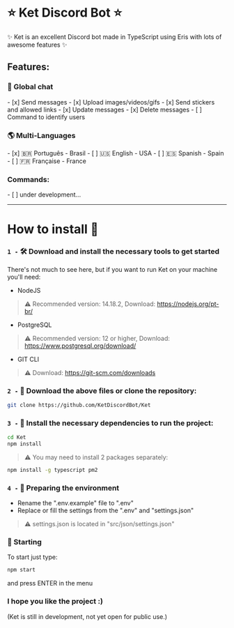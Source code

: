 # ⭐ Ket Discord Bot ⭐
✨ Ket is an excellent Discord bot made in TypeScript using Eris with lots of awesome features ✨

## Features:
<h3> 📣 Global chat </h3>
- [x] Send messages
- [x] Upload images/videos/gifs
- [x] Send stickers and allowed links
- [x] Update messages
- [x] Delete messages
- [ ] Command to identify users

<h3> 🌎 Multi-Languages </h3>
- [x] 🇧🇷 Português - Brasil
- [ ] 🇺🇸 English - USA
- [ ] 🇪🇸 Spanish - Spain
- [ ] 🇫🇷 Française - France

<h3> Commands: </h3>
- [ ] under development...

- - - -

# How to install 🤔
### `1 -` 🛠️ Download and install the necessary tools to get started
There's not much to see here, but if you want to run Ket on your machine you'll need:
- NodeJS
> ⚠️ Recommended version: 14.18.2, Download: https://nodejs.org/pt-br/
- PostgreSQL
> ⚠️ Recommended version: 12 or higher, Download: https://www.postgresql.org/download/
- GIT CLI
> ⚠️ Download: https://git-scm.com/downloads

### `2 -` 📁 Download the above files or clone the repository:
```bash
git clone https://github.com/KetDiscordBot/Ket
```

### `3 -` 🧰 Install the necessary dependencies to run the project:
```bash
cd Ket
npm install
```
> ⚠️ You may need to install 2 packages separately:
```bash
npm install -g typescript pm2
```
### `4 -` 🌿 Preparing the environment 
- Rename the ".env.example" file to ".env"
- Replace or fill the settings from the ".env" and "settings.json"
> ⚠️ settings.json is located in "src/json/settings.json"

### 🚀 Starting
To start just type:
```bash
npm start
```
and press ENTER in the menu

### I hope you like the project :) 

(Ket is still in development, not yet open for public use.)